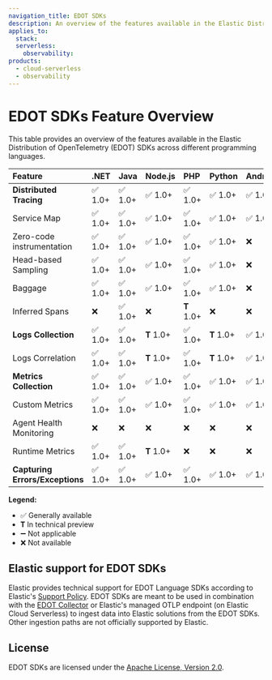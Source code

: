 ```yaml
---
navigation_title: EDOT SDKs
description: An overview of the features available in the Elastic Distribution of OpenTelemetry (EDOT) SDKs for various languages.
applies_to:
  stack:
  serverless:
    observability:
products:
  - cloud-serverless
  - observability
---
```


# EDOT SDKs Feature Overview

This table provides an overview of the features available in the Elastic Distribution of OpenTelemetry (EDOT) SDKs across different programming languages.

| Feature                       | .NET   | Java   | Node.js | PHP    | Python | Android | iOS    |
| :---------------------------- | :----- | :----- | :------ | :----- | :----- | :------ | :----- |
| **Distributed Tracing**       | ✅ 1.0+ | ✅ 1.0+ | ✅ 1.0+  | ✅ 1.0+ | ✅ 1.0+ | ✅ 1.0+  | ✅ 1.0+ |
| Service Map                   | ✅ 1.0+ | ✅ 1.0+ | ✅ 1.0+  | ✅ 1.0+ | ✅ 1.0+ | ✅ 1.0+  | ✅ v1.0+ |
| Zero-code instrumentation     | ✅ 1.0+ | ✅ 1.0+ | ✅ 1.0+  | ✅ 1.0+ | ✅ 1.0+ | ❌      | ❌      |
| Head-based Sampling         | ✅ 1.0+ | ✅ 1.0+ | ✅ 1.0+  | ✅ 1.0+ | ✅ 1.0+ | ❌      | ✅ v1.0+ |
| Baggage                       | ✅ 1.0+ | ✅ 1.0+ | ✅ 1.0+  | ✅ 1.0+ | ✅ 1.0+ | ❌      | ✅ v1.0+ |
| Inferred Spans                | ❌      | ✅ 1.0+ | ❌      | 𝐓 1.0+ | ❌      | ❌      | ❌      |
| **Logs Collection**           | ✅ 1.0+ | ✅ 1.0+ | 𝐓 1.0+  | ✅ 1.0+ | 𝐓 1.0+ | ✅ 1.0+  | ✅ v1.0+ |
| Logs Correlation              | ✅ 1.0+ | ✅ 1.0+ | 𝐓 1.0+  | ✅ 1.0+ | 𝐓 1.0+ | ✅ 1.0+  | ✅ v1.0+ |
| **Metrics Collection**        | ✅ 1.0+ | ✅ 1.0+ | ✅ 1.0+  | ✅ 1.0+ | ✅ 1.0+ | ✅ 1.0+  | 𝐓 v0.7+ |
| Custom Metrics                | ✅ 1.0+ | ✅ 1.0+ | ✅ 1.0+  | ✅ 1.0+ | ✅ 1.0+ | ✅ 1.0+  | 𝐓 v0.7+ |
| Agent Health Monitoring       | ❌      | ❌      | ❌      | ❌      | ❌      | ❌      | ❌      |
| Runtime Metrics               | ✅ 1.0+ | ✅ 1.0+ | 𝐓 1.0+  | ❌      | ❌      | ❌      | ❌      |
| **Capturing Errors/Exceptions** | ✅ 1.0+ | ✅ 1.0+ | ✅ 1.0+  | ✅ 1.0+ | ✅ 1.0+ | ✅ 1.0+  | ✅ v1.0+ |

**Legend:**

*   ✅ Generally available
*   𝐓 In technical preview
*   ➖ Not applicable
*   ❌ Not available

## Elastic support for EDOT SDKs

Elastic provides technical support for EDOT Language SDKs according to Elastic's [Support Policy](https://www.elastic.co/support_policy). EDOT SDKs are meant to be used in combination with the [EDOT Collector](../edot-collector/index.md) or Elastic's managed OTLP endpoint (on Elastic Cloud Serverless) to ingest data into Elastic solutions from the EDOT SDKs. Other ingestion paths are not officially supported by Elastic.

## License

EDOT SDKs are licensed under the [Apache License, Version 2.0](https://www.apache.org/licenses/LICENSE-2.0).
